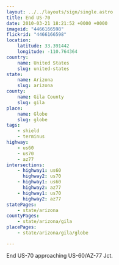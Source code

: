 ```yaml
---
layout: ../../layouts/sign/single.astro
title: End US-70
date: 2010-03-21 18:21:52 +0000 +0000
imageid: "4466166598"
flickrid: "4466166598"
location:
    latitude: 33.391442
    longitude: -110.764364
country:
    name: United States
    slug: united-states
state:
    name: Arizona
    slug: arizona
county:
    name: Gila County
    slug: gila
place:
    name: Globe
    slug: globe
tags:
    - shield
    - terminus
highway:
    - us60
    - us70
    - az77
intersections:
    - highway1: us60
      highway2: us70
    - highway1: us60
      highway2: az77
    - highway1: us70
      highway2: az77
statePages:
    - state/arizona
countyPages:
    - state/arizona/gila
placePages:
    - state/arizona/gila/globe

---
```

End US-70 approaching US-60/AZ-77 Jct.